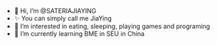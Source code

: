 - 👋 Hi, I’m @SATERIAJIAYING
- ✨ You can simply call me JiaYing
- 👀 I’m interested in eating, sleeping, playing games and programing
- 🌱 I’m currently learning BME in SEU in China


<!---
SATERIAJIAYING/SATERIAJIAYING is a ✨ special ✨ repository because its `README.md` (this file) appears on your GitHub profile.
You can click the Preview link to take a look at your changes.
--->
